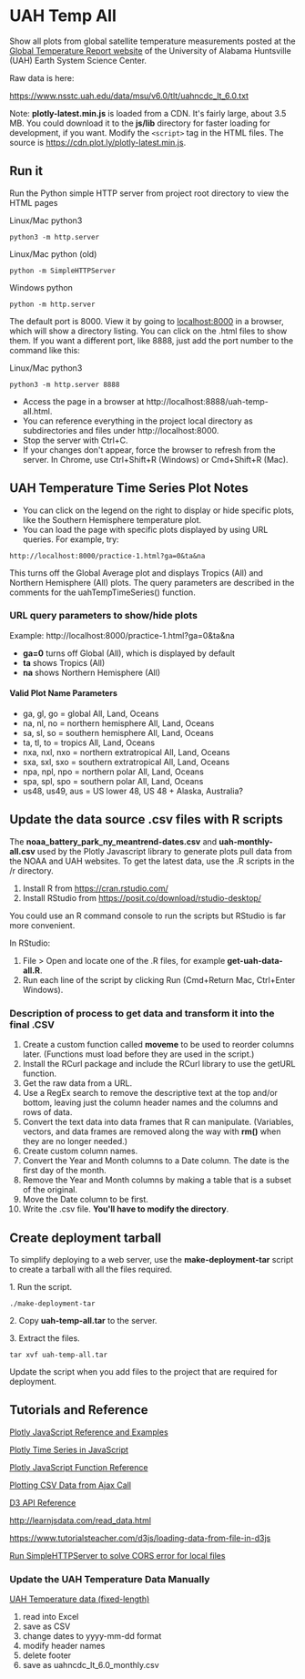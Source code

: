 # UAH Temp All

Show all plots from global satellite temperature measurements posted at 
the [Global Temperature Report website](https://www.nsstc.uah.edu/climate/) 
of the University of Alabama Huntsville (UAH) Earth System Science Center.

Raw data is here:

https://www.nsstc.uah.edu/data/msu/v6.0/tlt/uahncdc_lt_6.0.txt 

Note: **plotly-latest.min.js** is loaded from a CDN. It's fairly large, about
3.5 MB. You could download it to the **js/lib** directory for faster loading
for development, if you want. Modify the `<script>` tag in the HTML files.
The source is https://cdn.plot.ly/plotly-latest.min.js.

## Run it

Run the Python simple HTTP server from project root directory to view the HTML pages

Linux/Mac python3
```shell
python3 -m http.server
```
Linux/Mac python (old)
```shell
python -m SimpleHTTPServer
```
Windows python
```shell
python -m http.server
```
The default port is 8000. View it by going to [localhost:8000](http://localhost:8000) 
in a browser, which will show a directory listing. You can click on the .html 
files to show them. If you want a different port, like 8888, just add the port 
number to the command like this:

Linux/Mac python3
```shell
python3 -m http.server 8888
```

- Access the page in a browser at http://localhost:8888/uah-temp-all.html.
- You can reference everything in the project local directory as subdirectories
  and files under http://localhost:8000.
- Stop the server with Ctrl+C.
- If your changes don't appear, force the browser to refresh from the server.
  In Chrome, use Ctrl+Shift+R (Windows) or Cmd+Shift+R (Mac).

## UAH Temperature Time Series Plot Notes

- You can click on the legend on the right to display or hide specific plots,
  like the Southern Hemisphere temperature plot.
- You can load the page with specific plots displayed by using URL queries.
  For example, try:

```shell
http://localhost:8000/practice-1.html?ga=0&ta&na
```

This turns off the Global Average plot and displays Tropics (All) and Northern
Hemisphere (All) plots. The query parameters are described in the comments for
the uahTempTimeSeries() function.

### URL query parameters to show/hide plots

Example: http://localhost:8000/practice-1.html?ga=0&ta&na

- **ga=0** turns off Global (All), which is displayed by default
- **ta** shows Tropics (All)
- **na** shows Northern Hemisphere (All)

#### Valid Plot Name Parameters

- ga, gl, go = global All, Land, Oceans
- na, nl, no = northern hemisphere All, Land, Oceans
- sa, sl, so = southern hemisphere All, Land, Oceans
- ta, tl, to = tropics All, Land, Oceans
- nxa, nxl, nxo = northern extratropical All, Land, Oceans
- sxa, sxl, sxo = southern extratropical All, Land, Oceans
- npa, npl, npo = northern polar All, Land, Oceans
- spa, spl, spo = southern polar All, Land, Oceans
- us48, us49, aus = US lower 48, US 48 + Alaska, Australia?

## Update the data source .csv files with R scripts
The **noaa_battery_park_ny_meantrend-dates.csv** and **uah-monthly-all.csv**
used by the Plotly Javascript library to generate plots pull data from the NOAA
and UAH websites. To get the latest data, use the .R scripts in the /r directory.

1. Install R from https://cran.rstudio.com/
2. Install RStudio from https://posit.co/download/rstudio-desktop/

You could use an R command console to run the scripts but RStudio is far more
convenient.

In RStudio:

1. File > Open and locate one of the .R files, for example **get-uah-data-all.R**.
2. Run each line of the script by clicking Run (Cmd+Return Mac, Ctrl+Enter Windows).

### Description of process to get data and transform it into the final .CSV

1. Create a custom function called **moveme** to be used to reorder columns later.
   (Functions must load before they are used in the script.)
2. Install the RCurl package and include the RCurl library to use the getURL function.
3. Get the raw data from a URL.
4. Use a RegEx search to remove the descriptive text at the top and/or bottom,
   leaving just the column header names and the columns and rows of data.
5. Convert the text data into data frames that R can manipulate. (Variables, vectors,
   and data frames are removed along the way with **rm()** when they are no longer
   needed.)
6. Create custom column names.
7. Convert the Year and Month columns to a Date column. The date is the first day
   of the month.
8. Remove the Year and Month columns by making a table that is a subset of the original.
9. Move the Date column to be first.
10. Write the .csv file. **You'll have to modify the directory**.

## Create deployment tarball

To simplify deploying to a web server, use the **make-deployment-tar** 
script to create a tarball with all the files required.

1\. Run the script. 

```shell script
./make-deployment-tar
```

2\. Copy **uah-temp-all.tar** to the server.

3\. Extract the files.

```shell script
tar xvf uah-temp-all.tar
```

Update the script when you add files to the project that are 
required for deployment. 

## Tutorials and Reference

[Plotly JavaScript Reference and Examples](https://plot.ly/javascript/)

[Plotly Time Series in JavaScript](https://plot.ly/javascript/time-series/)

[Plotly JavaScript Function Reference](https://plot.ly/javascript/plotlyjs-function-reference/)

[Plotting CSV Data from Ajax Call](https://plot.ly/javascript/ajax-call/)

[D3 API Reference](https://d3js.org/api)

http://learnjsdata.com/read_data.html

https://www.tutorialsteacher.com/d3js/loading-data-from-file-in-d3js

[Run SimpleHTTPServer to solve CORS error for local files](https://stackoverflow.com/questions/21006647/cannot-import-data-from-csv-file-in-d3)

### Update the UAH Temperature Data Manually

[UAH Temperature data (fixed-length)](https://www.nsstc.uah.edu/data/msu/v6.0/tlt/uahncdc_lt_6.0.txt)

1. read into Excel
2. save as CSV
3. change dates to yyyy-mm-dd format
4. modify header names
5. delete footer
6. save as uahncdc_lt_6.0_monthly.csv
